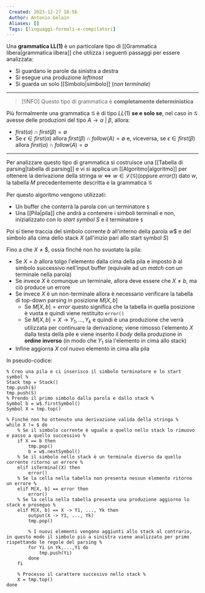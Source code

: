 ```yaml
---
 Created: 2023-12-27 18:56
 Author: Antonio Gelain
 Aliases: []
 Tags: [linguaggi-formali-e-compilatori]
---
```


Una **grammatica LL(1)** è un particolare tipo di [[Grammatica libera|grammatica libera]] che utilizza i seguenti passaggi per essere analizzata:
- Si guardano le parole da sinistra a destra
- Si esegue una produzione *leftmost*
- Si guarda un solo [[Simbolo|simbolo]] (*non terminale*)

---

> [!INFO] Questo tipo di grammatica è **completamente deterministica**

Più formalmente una grammatica $\mathcal{G}$ è di tipo $LL(1)$ **se e solo se**, nel caso in $\mathcal{G}$ avesse delle produzioni del tipo $A \rightarrow \alpha\ |\ \beta$, allora:
- $first(\alpha) \cap first(\beta) = \emptyset$
- Se $\epsilon \in first(\alpha)$ allora $first(\beta) \cap follow(A) = \emptyset$ e, viceversa, se $\epsilon \in first(\beta)$ allora $first(\alpha) \cap follow(A) = \emptyset$

---

Per analizzare questo tipo di grammatica si costruisce una [[Tabella di parsing|tabella di parsing]] e vi si applica un [[Algoritmo|algoritmo]] per ottenere la derivazione della stringa $w \iff w \in \mathcal{L(G)}$(oppure *error()*) dato $w$, la tabella $M$ precedentemente descritta e la grammatica $\mathcal{G}$

Per questo algoritmo vengono utilizzati:
- Un buffer che conterrà la parola con un terminatore `$`
- Una [[Pila|pila]] che andrà a contenere i simboli terminali e non, inizializzato con lo *start symbol* $S$ e il terminatore `$`

Poi si tiene traccia del simbolo corrente $b$ all'interno della parola $w\$$ e del simbolo alla cima dello stack $X$ (all'inizio pari allo start symbol $S$)

Fino a che $X \ne \$$, ossia finché non ho svuotato la pila:
- Se $X = b$ allora tolgo l'elemento dalla cima della pila e imposto $b$ al simbolo successivo nell'input buffer (equivale ad un *match* con un terminale nella parola)
- Se invece $X$ è comunque un terminale, allora deve essere che $X \ne b$, ma ciò produce un errore
- Se invece $X$ è un non-terminale allora è necessario verificare la tabella di top-down parsing in posizione $M[X, b]$
    - Se $M[X, b] = error$ questo significa che la tabella in quella posizione è vuota e quindi viene restituito `error()`
    - Se $M[X, b] = X \rightarrow Y_{1}, ..., Y_{k}$ e quindi è una produzione che verrà utilizzata per continuare la derivazione; viene rimosso l'elemento $X$ dalla testa della pile e viene inserito il *body* della produzione in **ordine inverso** (in modo che $Y_{1}$ sia l'elemento in cima allo stack)
- Infine aggiorna $X$ col nuovo elemento in cima alla pila

In pseudo-codice:
```
% Creo una pila e ci inserisco il simbolo terminatore e lo start symbol %
Stack tmp = Stack()
tmp.push($)
tmp.push(S)
% Prendo il primo simbolo dalla parola e dallo stack %
Symbol b = w$.firstSymbol()
Symbol X = tmp.top()

% Finché non ho ottenuto una derivazione valida della stringa %
while X != $ do
    % Se il simbolo corrente è uguale a quello nello stack lo rimuovo e passo a quello successivo %
    if X == b then
        tmp.pop()
        b = w$.nextSymbol()
    % Se il simbolo nello stack è un terminale diverso da quello corrente ritorno un errore %
    elif isTerminal(X) then
        error()
    % Se la cella nella tabella non presenta nessun elemento ritorno un errore %
    elif M[X, b] == error then
        error()
    % Se la cella nella tabella presenta una produzione aggiorno lo stack e proseguo %
    elif M[X, b] == X -> Y1, ..., Yk then
        output(X -> Y1, ..., Yk)
        tmp.pop()
        
        % I nuovi elementi vengono aggiunti allo stack al contrario, in questo modo il simbolo più a sinistra viene analizzato per primo rispettando le regole del parsing %
        for Yi in Yk,...,Y1 do
            tmp.push(Yi)
        done
    fi

    % Processo il carattere succesivo nello stack %
    X = tmp.top()
done
```
